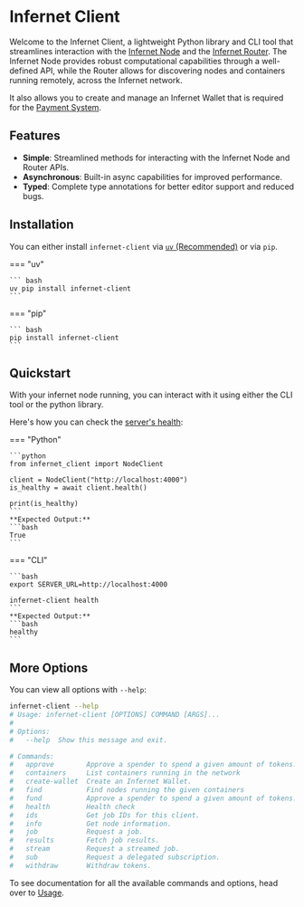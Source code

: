 # Infernet Client
Welcome to the Infernet Client, a lightweight Python library and CLI tool that streamlines interaction with the [Infernet Node](https://github.com/ritual-net/infernet-node) and the [Infernet Router](https://github.com/ritual-net/infernet-router). The Infernet Node provides robust computational capabilities through a well-defined API, while the Router allows for discovering nodes and containers running remotely, across the Infernet network.

It also allows you to create and manage an Infernet Wallet that is required for the [Payment System](https://docs.ritual.net/infernet/payments).

## Features

- **Simple**: Streamlined methods for interacting with the Infernet Node and Router APIs.
- **Asynchronous**: Built-in async capabilities for improved performance.
- **Typed**: Complete type annotations for better editor support and reduced bugs.


## Installation
You can either install `infernet-client` via [`uv` (Recommended)](https://astral.sh/blog/uv) or via `pip`.

=== "uv"

    ``` bash
    uv pip install infernet-client
    ```

=== "pip"

    ``` bash
    pip install infernet-client
    ```

## Quickstart

With your infernet node running, you can interact with it using either the CLI tool or the python library.

Here's how you can check the [server's health](https://docs.ritual.net/infernet/node/api#healthinfo):

=== "Python"

    ```python
    from infernet_client import NodeClient

    client = NodeClient("http://localhost:4000")
    is_healthy = await client.health()

    print(is_healthy)
    ```
    **Expected Output:**
    ```bash
    True
    ```

=== "CLI"

    ```bash
    export SERVER_URL=http://localhost:4000

    infernet-client health
    ```
    **Expected Output:**
    ```bash
    healthy
    ```

## More Options

You can view all options with `--help`:

```bash
infernet-client --help
# Usage: infernet-client [OPTIONS] COMMAND [ARGS]...
#
# Options:
#   --help  Show this message and exit.

# Commands:
#   approve        Approve a spender to spend a given amount of tokens.
#   containers     List containers running in the network
#   create-wallet  Create an Infernet Wallet.
#   find           Find nodes running the given containers
#   fund           Approve a spender to spend a given amount of tokens.
#   health         Health check
#   ids            Get job IDs for this client.
#   info           Get node information.
#   job            Request a job.
#   results        Fetch job results.
#   stream         Request a streamed job.
#   sub            Request a delegated subscription.
#   withdraw       Withdraw tokens.
```

To see documentation for all the available commands and options, head over to [Usage](usage.md).